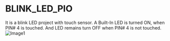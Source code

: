 # BLINK_LED_PIO
It is a blink LED project with touch sensor.
A Built-In LED is turned ON, when PIN# 4 is touched. And LED remains turn OFF when PIN# 4 is not touched.
![Image1](https://github.com/uc-mani/BLINK_LED_PIO/assets/110965555/1b0fb6ee-c207-424f-8c21-2a2a648b558c)
